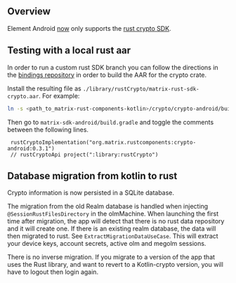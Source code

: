 ## Overview

Element Android [now](https://github.com/element-hq/element-android/pull/8656) only supports the [rust crypto SDK](https://github.com/matrix-org/matrix-rust-sdk/tree/main/crates/matrix-sdk-crypto).

## Testing with a local rust aar

In order to run a custom rust SDK branch you can follow the directions in the
[bindings repository](https://github.com/matrix-org/matrix-rust-components-kotlin?tab=readme-ov-file#testing-locally)
in order to build the AAR for the crypto crate.

Install the resulting file as `./library/rustCrypto/matrix-rust-sdk-crypto.aar`. For example:

```sh
ln -s <path_to_matrix-rust-components-kotlin>/crypto/crypto-android/build/outputs/aar/crypto-android-debug.aar ./library/rustCrypto/matrix-rust-sdk-crypto.aar
```

Then go to `matrix-sdk-android/build.gradle` and toggle the comments between the following lines.

````
 rustCryptoImplementation("org.matrix.rustcomponents:crypto-android:0.3.1")
 // rustCryptoApi project(":library:rustCrypto")
````

## Database migration from kotlin to rust

Crypto information is now persisted in a SQLite database.

The migration from the old Realm database is handled when injecting `@SessionRustFilesDirectory` in the olmMachine. 
When launching the first time after migration, the app will detect that there is no rust data repository and it will
create one. If there is an existing realm database, the data will then migrated to rust. See `ExtractMigrationDataUseCase`.
This will extract your device keys, account secrets, active olm and megolm sessions.

There is no inverse migration. If you migrate to a version of the app that uses
the Rust library, and want to revert to a Kotlin-crypto version, you will have
to logout then login again.


